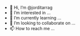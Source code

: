 - 👋 Hi, I’m @jorditarrag
- 👀 I’m interested in ...
- 🌱 I’m currently learning ...
- 💞️ I’m looking to collaborate on ...
- 📫 How to reach me ...

<!---
jorditarrag/jorditarrag is a ✨ special ✨ repository because its `README.md` (this file) appears on your GitHub profile.
You can click the Preview link to take a look at your changes.
--->
